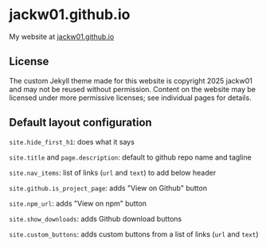 # jackw01.github.io
My website at [jackw01.github.io](jackw01.github.io)

## License

The custom Jekyll theme made for this website is copyright 2025 jackw01 and may not be reused without permission. Content on the website may be licensed under more permissive licenses; see individual pages for details.

## Default layout configuration

`site.hide_first_h1`: does what it says

`site.title` and `page.description`: default to github repo name and tagline

`site.nav_items`: list of links (`url` and `text`) to add below header

`site.github.is_project_page`: adds "View on Github" button

`site.npm_url`: adds "View on npm" button

`site.show_downloads`: adds Github download buttons

`site.custom_buttons`: adds custom buttons from a list of links (`url` and `text`)
